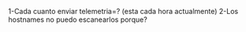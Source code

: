 1-Cada cuanto enviar telemetria=? (esta cada hora actualmente)
2-Los hostnames no puedo escanearlos porque?